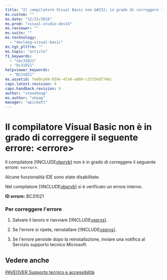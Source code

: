 ```yaml
---
title: "Il compilatore Visual Basic non &#232; in grado di correggere il seguente errore: &lt;errore&gt; | Microsoft Docs"
ms.custom: ""
ms.date: "12/15/2016"
ms.prod: "visual-studio-dev14"
ms.reviewer: ""
ms.suite: ""
ms.technology: 
  - "devlang-visual-basic"
ms.tgt_pltfrm: ""
ms.topic: "article"
f1_keywords: 
  - "vbc31021"
  - "bc31021"
helpviewer_keywords: 
  - "BC31021"
ms.assetid: fe60ce69-859e-47a9-ad09-c31f56d774bc
caps.latest.revision: 9
caps.handback.revision: 9
author: "stevehoag"
ms.author: "shoag"
manager: "wpickett"
---
```

# Il compilatore Visual Basic non &#232; in grado di correggere il seguente errore: &lt;errore&gt;
Il compilatore [!INCLUDE[vbprvb](../code-quality/includes/vbprvb_md.md)] non è in grado di correggere il seguente errore: \<`error`\>.  
  
 Alcune funzionalità IDE sono state disabilitate.  
  
 Nel compilatore [!INCLUDE[vbprvb](../code-quality/includes/vbprvb_md.md)] si è verificato un errore interno.  
  
 **ID errore:** BC31021  
  
### Per correggere l'errore  
  
1.  Salvare il lavoro e riavviare [!INCLUDE[vsprvs](../code-quality/includes/vsprvs_md.md)].  
  
2.  Se l'errore si ripete, reinstallare [!INCLUDE[vsprvs](../code-quality/includes/vsprvs_md.md)].  
  
3.  Se l'errore persiste dopo la reinstallazione, inviare una notifica al Servizio supporto tecnico Microsoft.  
  
## Vedere anche  
 [PAVEOVER Supporto tecnico e accessibilità](http://msdn.microsoft.com/it-it/14e1d293-7b6d-40a6-bf3e-a92f8ee6c88c)